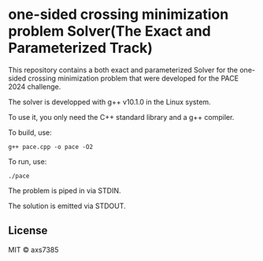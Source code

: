 # one-sided crossing minimization problem Solver(The Exact and Parameterized Track)

This repository contains a both exact and parameterized Solver for the one-sided crossing minimization problem that were developed for the PACE 2024 challenge. 

The solver is developped with g++ v10.1.0 in the Linux system.

To use it, you only need the C++ standard library and a g++ compiler. 

To build, use:
```
g++ pace.cpp -o pace -O2
```

To run, use:
```
./pace
```

The problem is piped in via STDIN.

The solution is emitted via STDOUT.

## License

MIT © axs7385
